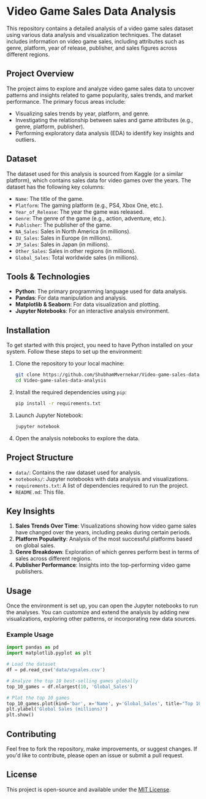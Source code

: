 
# Video Game Sales Data Analysis

This repository contains a detailed analysis of a video game sales dataset using various data analysis and visualization techniques. The dataset includes information on video game sales, including attributes such as genre, platform, year of release, publisher, and sales figures across different regions.

## Project Overview

The project aims to explore and analyze video game sales data to uncover patterns and insights related to game popularity, sales trends, and market performance. The primary focus areas include:
- Visualizing sales trends by year, platform, and genre.
- Investigating the relationship between sales and game attributes (e.g., genre, platform, publisher).
- Performing exploratory data analysis (EDA) to identify key insights and outliers.

## Dataset

The dataset used for this analysis is sourced from Kaggle (or a similar platform), which contains sales data for video games over the years. The dataset has the following key columns:
- `Name`: The title of the game.
- `Platform`: The gaming platform (e.g., PS4, Xbox One, etc.).
- `Year_of_Release`: The year the game was released.
- `Genre`: The genre of the game (e.g., action, adventure, etc.).
- `Publisher`: The publisher of the game.
- `NA_Sales`: Sales in North America (in millions).
- `EU_Sales`: Sales in Europe (in millions).
- `JP_Sales`: Sales in Japan (in millions).
- `Other_Sales`: Sales in other regions (in millions).
- `Global_Sales`: Total worldwide sales (in millions).

## Tools & Technologies

- **Python**: The primary programming language used for data analysis.
- **Pandas**: For data manipulation and analysis.
- **Matplotlib & Seaborn**: For data visualization and plotting.
- **Jupyter Notebooks**: For an interactive analysis environment.

## Installation

To get started with this project, you need to have Python installed on your system. Follow these steps to set up the environment:

1. Clone the repository to your local machine:
   ```bash
   git clone https://github.com/ShubhamMvernekar/Video-game-sales-data-analysis.git
   cd Video-game-sales-data-analysis
   ```

2. Install the required dependencies using `pip`:
   ```bash
   pip install -r requirements.txt
   ```

3. Launch Jupyter Notebook:
   ```bash
   jupyter notebook
   ```

4. Open the analysis notebooks to explore the data.

## Project Structure

- `data/`: Contains the raw dataset used for analysis.
- `notebooks/`: Jupyter notebooks with data analysis and visualizations.
- `requirements.txt`: A list of dependencies required to run the project.
- `README.md`: This file.

## Key Insights

1. **Sales Trends Over Time**: Visualizations showing how video game sales have changed over the years, including peaks during certain periods.
2. **Platform Popularity**: Analysis of the most successful platforms based on global sales.
3. **Genre Breakdown**: Exploration of which genres perform best in terms of sales across different regions.
4. **Publisher Performance**: Insights into the top-performing video game publishers.

## Usage

Once the environment is set up, you can open the Jupyter notebooks to run the analyses. You can customize and extend the analysis by adding new visualizations, exploring other patterns, or incorporating new data sources.

### Example Usage

```python
import pandas as pd
import matplotlib.pyplot as plt

# Load the dataset
df = pd.read_csv('data/vgsales.csv')

# Analyze the top 10 best-selling games globally
top_10_games = df.nlargest(10, 'Global_Sales')

# Plot the top 10 games
top_10_games.plot(kind='bar', x='Name', y='Global_Sales', title="Top 10 Best Selling Games", legend=False)
plt.ylabel('Global Sales (millions)')
plt.show()
```

## Contributing

Feel free to fork the repository, make improvements, or suggest changes. If you'd like to contribute, please open an issue or submit a pull request.

## License

This project is open-source and available under the [MIT License](LICENSE).
